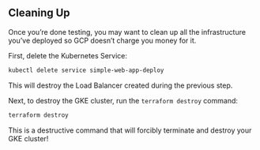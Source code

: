 ## Cleaning Up

Once you’re done testing, you may want to clean up all the infrastructure you’ve deployed so GCP doesn’t charge you
money for it.

First, delete the Kubernetes Service:

```bash
kubectl delete service simple-web-app-deploy
```

This will destroy the Load Balancer created during the previous step.

Next, to destroy the GKE cluster, run the `terraform destroy` command:

```bash
terraform destroy
```

This is a destructive command that will forcibly terminate and destroy your GKE cluster!



<!-- ##DOCS-SOURCER-START
{"sourcePlugin":"Service Catalog Reference","hash":"ae4dece380b3fc859bac7004cf9d5ede"}
##DOCS-SOURCER-END -->
